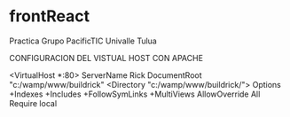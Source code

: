 # frontReact
Practica Grupo PacificTIC Univalle Tulua

CONFIGURACION DEL VISTUAL HOST CON APACHE

<VirtualHost *:80>
	ServerName Rick
	DocumentRoot "c:/wamp/www/buildrick"
	<Directory  "c:/wamp/www/buildrick/">
		Options +Indexes +Includes +FollowSymLinks +MultiViews
		AllowOverride All
		Require local
	</Directory>
</VirtualHost>

